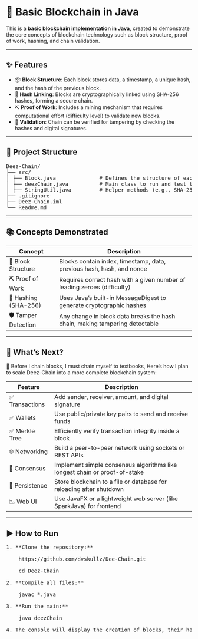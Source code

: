 # 🔗 Basic Blockchain in Java

This is a **basic blockchain implementation in Java**, created to demonstrate the core concepts of blockchain technology such as block structure, proof of work, hashing, and chain validation.

---
## ✨ Features

- 📦 **Block Structure**: Each block stores data, a timestamp, a unique hash, and the hash of the previous block.
- 🔐 **Hash Linking**: Blocks are cryptographically linked using SHA-256 hashes, forming a secure chain.
- ⛏️ **Proof of Work**: Includes a mining mechanism that requires computational effort (difficulty level) to validate new blocks.
- 🧪 **Validation**: Chain can be verified for tampering by checking the hashes and digital signatures.
---
## 📁 Project Structure
<pre>
Deez-Chain/
├── src/
│ ├── Block.java              # Defines the structure of each block
│ ├── deezChain.java          # Main class to run and test the blockchain
│ ├── StringUtil.java         # Helper methods (e.g., SHA-256 hashing, difficulty prefix)
├── .gitignore
├── Deez-Chain.iml
└── Readme.md
</pre>
---
## 📚 Concepts Demonstrated

| Concept               | Description                                                                 |
|-----------------------|-----------------------------------------------------------------------------|
| 🧱 Block Structure     | Blocks contain index, timestamp, data, previous hash, hash, and nonce       |
| ⛏️ Proof of Work        | Requires correct hash with a given number of leading zeroes (difficulty)   |
| 🔐 Hashing (SHA-256)   | Uses Java’s built-in MessageDigest to generate cryptographic hashes         |
| 🛡️ Tamper Detection    | Any change in block data breaks the hash chain, making tampering detectable |

---
## 🚀 What’s Next?
📖 Before I chain blocks, I must chain myself to textbooks, Here’s how I plan to scale Deez-Chain into a more complete blockchain system:

| Feature        | Description                                                           |
|----------------|-----------------------------------------------------------------------|
| ✅ Transactions | Add sender, receiver, amount, and digital signature              |
| ✅ Wallets      | Use public/private key pairs to send and receive funds               |
| ✅ Merkle Tree  | Efficiently verify transaction integrity inside a block              |
| 🌐 Networking   | Build a peer-to-peer network using sockets or REST APIs              |
| 🧾 Consensus    | Implement simple consensus algorithms like longest chain or proof-of-stake |
| 🧱 Persistence  | Store blockchain to a file or database for reloading after shutdown  |
| 📉 Web UI       | Use JavaFX or a lightweight web server (like SparkJava) for frontend |
---

## ▶️ How to Run
 <pre>
1. **Clone the repository:**
   
    https://github.com/dvskullz/Dee-Chain.git

    cd Deez-Chain

2. **Compile all files:**

    javac *.java

3. **Run the main:**

    java deezChain

4. The console will display the creation of blocks, their hashes, and validation status.
</pre>
